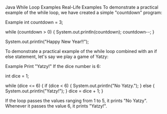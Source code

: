 Java While Loop Examples
Real-Life Examples
To demonstrate a practical example of the while loop, we have created a simple "countdown" program:

Example
int countdown = 3;

while (countdown > 0) {
  System.out.println(countdown);
  countdown--;
}

System.out.println("Happy New Year!!");

To demonstrate a practical example of the while loop combined with an if else statement, let's say we play a game of Yatzy:

Example
Print "Yatzy!" If the dice number is 6:

int dice = 1;

while (dice <= 6) {
  if (dice < 6) {
    System.out.println("No Yatzy.");
  } else {
    System.out.println("Yatzy!");
  }
  dice = dice + 1;
}

If the loop passes the values ranging from 1 to 5, it prints "No Yatzy". Whenever it passes the value 6, it prints "Yatzy!".